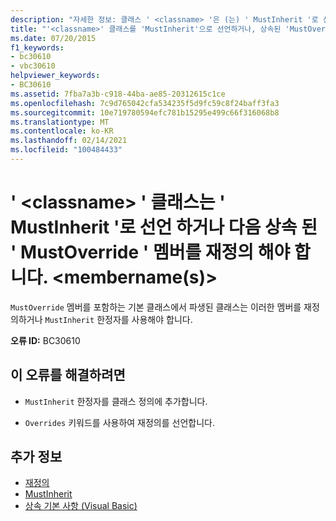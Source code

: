 ```yaml
---
description: "자세한 정보: 클래스 ' <classname> '은 (는) ' MustInherit '로 선언 하거나 상속 된 ' MustOverride ' 멤버를 재정의 해야 합니다. <membername (s) >"
title: "'<classname>' 클래스를 'MustInherit'으로 선언하거나, 상속된 'MustOverride' 멤버인 <membername(s)>을 재정의해야 합니다."
ms.date: 07/20/2015
f1_keywords:
- bc30610
- vbc30610
helpviewer_keywords:
- BC30610
ms.assetid: 7fba7a3b-c918-44ba-ae85-20312615c1ce
ms.openlocfilehash: 7c9d765042cfa534235f5d9fc59c8f24baff3fa3
ms.sourcegitcommit: 10e719780594efc781b15295e499c66f316068b8
ms.translationtype: MT
ms.contentlocale: ko-KR
ms.lasthandoff: 02/14/2021
ms.locfileid: "100484433"
---
```

# <a name="class-classname-must-either-be-declared-mustinherit-or-override-the-following-inherited-mustoverride-members-membernames"></a>' \<classname> ' 클래스는 ' MustInherit '로 선언 하거나 다음 상속 된 ' MustOverride ' 멤버를 재정의 해야 합니다. \<membername(s)>

`MustOverride` 멤버를 포함하는 기본 클래스에서 파생된 클래스는 이러한 멤버를 재정의하거나 `MustInherit` 한정자를 사용해야 합니다.  
  
 **오류 ID:** BC30610  
  
## <a name="to-correct-this-error"></a>이 오류를 해결하려면  
  
- `MustInherit` 한정자를 클래스 정의에 추가합니다.  
  
- `Overrides` 키워드를 사용하여 재정의를 선언합니다.  
  
## <a name="see-also"></a>추가 정보

- [재정의](../language-reference/modifiers/overrides.md)
- [MustInherit](../language-reference/modifiers/mustinherit.md)
- [상속 기본 사항 (Visual Basic)](../programming-guide/language-features/objects-and-classes/inheritance-basics.md)
